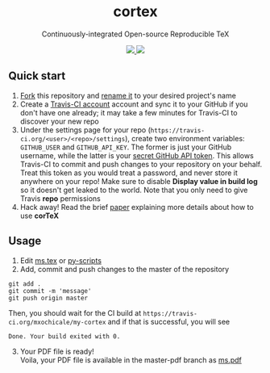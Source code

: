 <h1 align="center">
  cortex
</h1>
<p align="center">
  Continuously-integrated Open-source Reproducible TeX
</p>
<p align="center">
  <a href="https://travis-ci.org/mxochicale/my-corTeX/">
    <img src="https://img.shields.io/travis/mxochicale/my-corTeX/master.svg"/>
  </a>
  <a href="https://github.com/mxochicale/my-corTeX/raw/master-pdf/ms.pdf">
    <img src="https://img.shields.io/badge/read-the_paper-blue.svg?style=flat"/>
  </a>
</p>


## Quick start

1. [Fork](https://github.com/rodluger/corTeX/fork) this repository and [rename it](https://help.github.com/en/articles/renaming-a-repository) to your desired project's name
2. Create a [Travis-CI account](https://travis-ci.org/) account and sync it to your GitHub if you don't have one already; it may take a few minutes for Travis-CI to discover your new repo
3. Under the settings page for your repo (``https://travis-ci.org/<user>/<repo>/settings``), create two environment variables: ``GITHUB_USER`` and ``GITHUB_API_KEY``. The former is just your GitHub username, while the latter is your [secret GitHub API token](https://help.github.com/en/articles/creating-a-personal-access-token-for-the-command-line). This allows Travis-CI to commit and push changes to your repository on your behalf. Treat this token as you would treat a password, and never store it anywhere on your repo! Make sure to disable **Display value in build log** so it doesn't get leaked to the world. Note that you only need to give Travis **repo** permissions
4. Hack away! Read the brief [paper](https://github.com/mxochicale/my-corTeX/raw/master-pdf/ms.pdf) explaining more details about how to use **corTeX**


## Usage

1. Edit [ms.tex](/tex/ms.tex) or [py-scripts](/tex/figures/)
2. Add, commit and push changes to the master of the repository

```
git add .
git commit -m 'message'
git push origin master
```
Then, you should wait for the CI build at `https://travis-ci.org/mxochicale/my-cortex`
and if that is successful, you will see 

```
Done. Your build exited with 0.
```

3. Your PDF file is ready!  
Voila, your PDF file is available in the master-pdf branch as [ms.pdf](https://github.com/mxochicale/my-corTeX/raw/master-pdf/ms.pdf)

